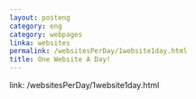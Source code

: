 ```yaml
---
layout: posteng
category: eng
category: webpages
linka: websites
permalink: /websitesPerDay/1website1day.html
title: One Website A Day!
---
```


link: /websitesPerDay/1website1day.html